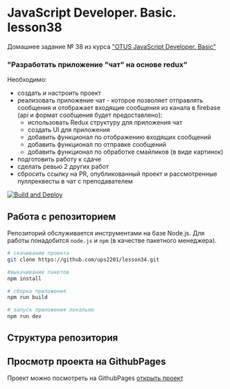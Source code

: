 # JavaScript Developer. Basic. lesson38

Домашнее задание № 38 из курса ["OTUS JavaScript Developer. Basic"](https://github.com/vvscode/otus--javascript-basic/blob/master/lessons/lesson38/homework.md)

### "Разработать приложение "чат" на основе redux"

Необходимо:

- создать и настроить проект
- реализовать приложение чат - которое позволяет отправлять сообщения и отображает входящие сообщения из канала в firebase (api и формат сообщения будет предоставлено):
  - использовать Redux структуру для приложения чат
  - создать UI для приложения
  - добавить функционал по отображению входящих сообщений
  - добавить функционал по отправке сообщений
  - добавить функционал по обработке смайликов (в виде картинок)
- подготовить работу к сдаче
- сделать ревью 2 других работ
- сбросить ссылку на PR, опубликованный проект и рассмотренные пуллреквесты в чат с преподавателем

[![Build and Deploy](https://github.com/ups2201/lesson34/actions/workflows/deploy.yml/badge.svg)](https://github.com/ups2201/lesson34/actions/workflows/deploy.yml)

## Работа с репозиторием

Репозиторий обслуживается инструментами на базе Node.js. Для работы понадобится `node.js` и `npm` (в качестве пакетного менеджера).

```bash
# скачивание проекта
git clone https://github.com/ups2201/lesson34.git

#выкачивание пакетов
npm install

# сборка приложения
npm run build

# запуск приложения локально
npm run dev
```


## Структура репозитория


## Просмотр проекта на GithubPages
Проект можно посмотреть на GithubPages [открыть проект](https://ups2201.github.io/lesson34/)

